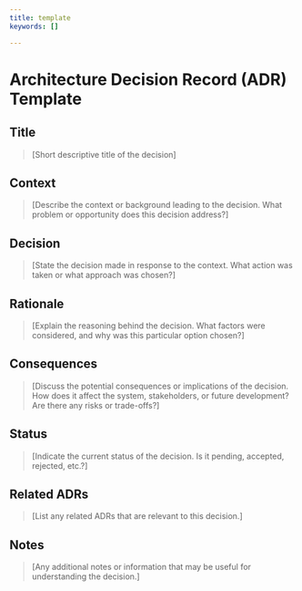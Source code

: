 ```yaml
---
title: template
keywords: []

---
```


# Architecture Decision Record (ADR) Template

## Title

> [Short descriptive title of the decision]

## Context

> [Describe the context or background leading to the decision. What problem or opportunity does this decision address?]

## Decision

> [State the decision made in response to the context. What action was taken or what approach was chosen?]

## Rationale

> [Explain the reasoning behind the decision. What factors were considered, and why was this particular option chosen?]

## Consequences

> [Discuss the potential consequences or implications of the decision. How does it affect the system, stakeholders, or future development? Are there any risks or trade-offs?]

## Status

> [Indicate the current status of the decision. Is it pending, accepted, rejected, etc.?]

## Related ADRs

> [List any related ADRs that are relevant to this decision.]

## Notes

> [Any additional notes or information that may be useful for understanding the decision.]
